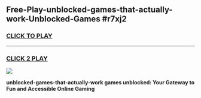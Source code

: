 
## Free-Play-unblocked-games-that-actually-work-Unblocked-Games #r7xj2
<h3>
<a href="https://news.freeplayer.one?title=unblocked-games-that-actually-work&ref=8M">CLICK TO PLAY</a></h3>
<hr>

<h3>
<a href="https://news.freeplayer.one?title=unblocked-games-that-actually-work&ref=8M">CLICK 2 PLAY</a>
  
</h3>

<a href="https://news.freeplayer.one?title=unblocked-games-that-actually-work&ref=8M"><img src="https://clearcache.store/games.png"></a>


**unblocked-games-that-actually-work games unblocked: Your Gateway to Fun and Accessible Online Gaming**
